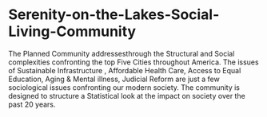 # Serenity-on-the-Lakes-Social-Living-Community
The Planned Community addressesthrough the Structural and Social complexities confronting the top Five Cities throughout America. The issues of Sustainable Infrastructure , Affordable Health Care, Access to Equal Education, Aging &amp; Mental illness, Judicial Reform are just a few sociological issues confronting our modern society.  The community is designed to structure a Statistical look at the impact on society over the past 20 years. 
